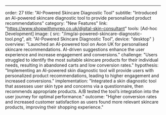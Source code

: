 ---
order: 27
title: "AI-Powered Skincare Diagnostic Tool"
subtitle: "Introduced an AI-powered skincare diagnostic tool to provide personalised product recommendations"
category: "New Features"
link: "https://www.shopwithmyrep.co.uk/digital-skin-consultant"
tools: [Ad-hoc Development]
image: {
    src: "/img/ai-powered-skincare-diagnostic-tool.png",
    alt: "AI-Powered Skincare Diagnostic Tool",
    device: "desktop"
}
overview: "Launched an AI-powered tool on Avon UK for personalised skincare recommendations. AI-driven suggestions enhance the user experience and increase engagement and conversions."
challenge: "Users struggled to identify the most suitable skincare products for their individual needs, resulting in abandoned carts and low conversion rates."
hypothesis: "Implementing an AI-powered skin diagnostic tool will provide users with personalized product recommendations, leading to higher engagement and increased conversions."
implementation: "Integrated a skin diagnostic tool that assesses user skin type and concerns via a questionnaire, then recommends appropriate products. A/B tested the tool’s integration into the user journey for optimal performance."
outcome: "Higher conversion rates and increased customer satisfaction as users found more relevant skincare products, improving their shopping experience."